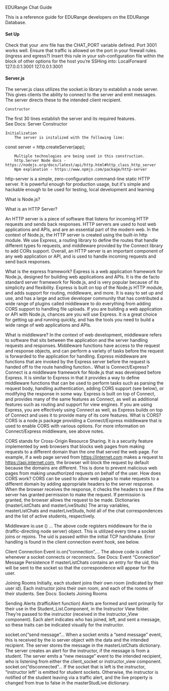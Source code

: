 EDURange Chat Guide

This is a reference guide for EDURange developers on the EDURange Database.

#### Set Up

Check that your .env file has the CHAT_PORT variable defined. Port 3001 works well. 
Ensure that traffic is allowed on the port in your firewall rules. (ingress and egress?) 
Insert this rule in your ssh-configuration file within the block of other options for the host you’re SSHing into:
LocalForward 127.0.0.1:3001 127.0.0.1:3001

#### Server.js

The server.js class utilizes the socket.io library to establish a node server. This gives clients the ability to connect to the server and emit messages. The server directs these to the intended client recipient.

	Constructor
The first 30 lines establish the server and its required features.  
See Docs: Server Constructor

	Initialization
		The server is initalized with the following line:
const server = http.createServer(app);
	
		Multiple technologies are being used in this construction. 
		http.Server Node docs - https://nodejs.org/docs/latest/api/http.html#http_class_http_server
		Npm explanation - https://www.npmjs.com/package/http-server

http-server is a simple, zero-configuration command-line static HTTP server. It is powerful enough for production usage, but it's simple and hackable enough to be used for testing, local development and learning











What is Node.js?


What is an HTTP Server?

An HTTP server is a piece of software that listens for incoming HTTP requests and sends back responses. HTTP servers are used to host web applications and APIs, and are an essential part of the modern web.
In the context of Node.js, the HTTP server is created using the built-in http module.
We use Express, a routing library to define the routes that handle different types fo requests, and middleware provided by the Connect library to add CORs support. 
Overall, an HTTP server is an important component of any web application or API, and is used to handle incoming requests and send back responses.


What is the express framework?
Express is a web application framework for Node.js, designed for building web applications and APIs. It is the de facto standard server framework for Node.js, and is very popular because of its simplicity and flexibility.
Express is built on top of the Node.js HTTP module, and adds support for routing, middleware, and more. It is easy to set up and use, and has a large and active developer community that has contributed a wide range of plugins called middleware to do everything from adding CORS support to handling file uploads.
If you are building a web application or API with Node.js, chances are you will use Express. It is a great choice for getting up and running quickly, and has the tools you need to build a wide range of web applications and APIs.

What is middleware?
In the context of web development, middleware refers to software that sits between the application and the server handling requests and responses. 
Middleware functions have access to the request and response objects, and can perform a variety of tasks before the request is forwarded to the application for handling.
Express middleware are functions that are invoked by the Express server before the request is handed off to the route handling function..
What is Connect/Express?
Connect is a middleware framework for Node.js that was developed before Express. It is similar to Express in that it provides a way to define middleware functions that can be used to perform tasks such as parsing the request body, handling authentication, adding CORS support (see below), or modifying the response in some way.
Express is built on top of Connect, and provides many of the same features as Connect, as well as additional features such as routing and support for view engines. If you are using Express, you are effectively using Connect as well, as Express builds on top of Connect and uses it to provide many of its core features.
What is CORS?
CORS is a node.js package providing a Connect/Express middleware that is used to enable CORS with various options. For more information on Connect/Express middleware, see above notes.

CORS stands for Cross-Origin Resource Sharing. It is a security feature implemented by web browsers that blocks web pages from making requests to a different domain than the one that served the web page.
For example, if a web page served from https://internet.com makes a request to https://api.internet.com, the browser will block the request by default because the domains are different. This is done to prevent malicious web pages from making unauthorized requests on behalf of the user.
How does CORS work? CORS can be used to allow web pages to make requests to a different domain by adding appropriate headers to the server response. When the browser receives the response, it checks the headers to see if the server has granted permission to make the request. If permission is granted, the browser allows the request to be made.
Dictionaries (masterListChats and masterLiveStuds)
The array variables, masterListChats and masterLiveStuds, hold all of the chat correspondences and the list of active students, respectively. 

Middleware
io.use () …
The above code registers middleware for the io (traffic-directing node server) object. This is utilized every time a socket joins or rejoins. The uid is passed within the initial TCP handshake. Error handling is found in the client connection event hook, see below. 

Client Connection Event
io.on(“connection”,...
The above code is called whenever a socket connects or reconnects.
See Docs: Event “Connection”
Message Persistence
If masterListChats contains an entry for the uid, this will be sent to the socket so that the correspondence will appear for the user.

Joining Rooms
Initially, each student joins their own room (indicated by their user id). 
Each instructor joins their own room, and each of the rooms of their students.
See Docs: Sockets Joining Rooms

Sending Alerts (trafficAlert function) 
Alerts are formed and sent primarily for their use in the Student_List.Component, in the Instructor View folder. They’re passed to the instructor (received in the Instructor_View component). 
Each alert indicates who has joined, left, and sent a message, so these traits can be indicated visually for the instructor. 

socket.on(“send message”...
When a socket emits a “send message” event, this is received by the io server object with the data and the intended recipient. 
The server stores the message in the masterListChats dictionary. 
The server creates an alert for the instructor, if the message is from a student. 
The server emits a “new message” event to the intended recipient, who is listening from either the client_socket or instructor_view component. 
socket.on(“disconnected”...
If the socket that is left is the instructor, “instructor left” is emitted for student sockets. 
Otherwise, the instructor is notified of the student leaving via a traffic alert, and the live property is changed from true to false in the masterStudLive dictionary. 

